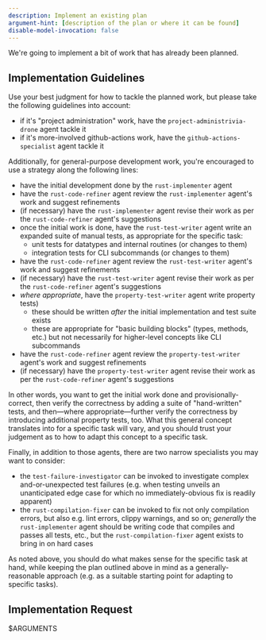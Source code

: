 ```yaml
---
description: Implement an existing plan
argument-hint: [description of the plan or where it can be found]
disable-model-invocation: false
---
```


We're going to implement a bit of work that has already been planned. 

## Implementation Guidelines

Use your best judgment for how to tackle the planned work, but please take the following guidelines into account:

- if it's "project administration" work, have the `project-administrivia-drone` agent tackle it 
- if it's more-involved github-actions work, have the `github-actions-specialist` agent  tackle it 

Additionally, for general-purpose development work, you're encouraged to use a strategy along the following lines:

- have the initial development done by the `rust-implementer` agent
- have the `rust-code-refiner` agent review the `rust-implementer` agent's work and suggest refinements
- (if necessary) have the `rust-implementer` agent revise their work as per the `rust-code-refiner` agent's suggestions
- once the initial work is done, have the `rust-test-writer` agent write an expanded suite of manual tests, as appropriate for the specific task:
  - unit tests for datatypes and internal routines (or changes to them)
  - integration tests for CLI subcommands (or changes to them) 
- have the `rust-code-refiner` agent review the `rust-test-writer` agent's work and suggest refinements
- (if necessary) have the `rust-test-writer` agent revise their work as per the `rust-code-refiner` agent's suggestions
- *where appropriate*, have the `property-test-writer` agent write property tests)
  - these should be written *after* the initial implementation and test suite exists
  - these are appropriate for "basic building blocks" (types, methods, etc.) but not necessarily for higher-level concepts like CLI subcommands
- have the `rust-code-refiner` agent review the `property-test-writer` agent's work and suggest refinements
- (if necessary) have the `property-test-writer` agent revise their work as per the `rust-code-refiner` agent's suggestions

In other words, you want to get the initial work done and provisionally-correct, then verify the correctness by adding a suite of "hand-written" tests, and then—where appropriate—further verify the correctness by introducing additional property tests, too. What this general concept translates into for a specific task will vary, and you should trust your judgement as to how to adapt this concept to a specific task.

Finally, in addition to those agents, there are two narrow specialists you may want to consider:

- the `test-failure-investigator` can be invoked to investigate complex and-or-unexpected test failures (e.g. when testing unveils an unanticipated edge case for which no immediately-obvious fix is readily apparent)
- the `rust-compilation-fixer` can be invoked to fix not only compilation errors, but also e.g. lint errors, clippy warnings, and so on; *generally* the `rust-implementer` agent should be writing code that compiles and passes all tests, etc., but the `rust-compilation-fixer` agent exists to bring in on hard cases

As noted above, you should do what makes sense for the specific task at hand, while keeping the plan outlined above in mind as a generally-reasonable approach (e.g. as a suitable starting point for adapting to specific tasks).

## Implementation Request

$ARGUMENTS

